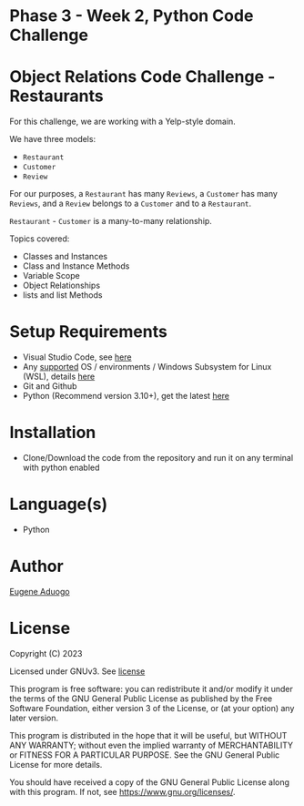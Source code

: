 # Phase 3 - Week 2, Python Code Challenge

# Object Relations Code Challenge - Restaurants

For this challenge, we are working with a Yelp-style domain.
 

We have three models:
- `Restaurant`
- `Customer`
- `Review`
 

For our purposes, a `Restaurant` has many `Reviews`, a `Customer` has many `Reviews`, and a `Review` belongs to a `Customer` and to a `Restaurant`.
 

`Restaurant` - `Customer` is a many-to-many relationship.


Topics covered: 
- Classes and Instances
- Class and Instance Methods
- Variable Scope
- Object Relationships
- lists and list Methods

# Setup Requirements

- Visual Studio Code, see [here](https://code.visualstudio.com/)
- Any [supported](https://www.python.org/downloads/) OS / environments / Windows Subsystem for Linux (WSL), details [here](https://learn.microsoft.com/en-us/windows/python/web-frameworks)
- Git and Github
- Python (Recommend version 3.10+), get the latest [here](https://www.python.org/downloads/)

# Installation

- Clone/Download the code from the repository and run it on any terminal with python enabled

# Language(s)
- Python

# Author

[Eugene Aduogo](https://github.com/eugenemrg)

# License
Copyright (C) 2023

Licensed under GNUv3. See [license](/LICENSE)

This program is free software: you can redistribute it and/or modify
it under the terms of the GNU General Public License as published by
the Free Software Foundation, either version 3 of the License, or
(at your option) any later version.

This program is distributed in the hope that it will be useful,
but WITHOUT ANY WARRANTY; without even the implied warranty of
MERCHANTABILITY or FITNESS FOR A PARTICULAR PURPOSE.  See the
GNU General Public License for more details.

You should have received a copy of the GNU General Public License
along with this program.  If not, see <https://www.gnu.org/licenses/>.
